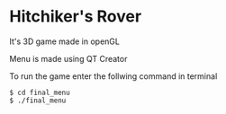 Hitchiker's Rover
===========

It's 3D game made in openGL

Menu is made using QT Creator


To run the game enter the follwing command in terminal

	$ cd final_menu
	$ ./final_menu